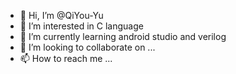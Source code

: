 - 👋 Hi, I’m @QiYou-Yu
- 👀 I’m interested in C language
- 🌱 I’m currently learning android studio and verilog
- 💞️ I’m looking to collaborate on ...
- 📫 How to reach me ...

<!---
QiYou-Yu/QiYou-Yu is a ✨ special ✨ repository because its `README.md` (this file) appears on your GitHub profile.
You can click the Preview link to take a look at your changes.
--->
